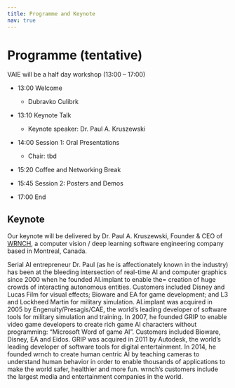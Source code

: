 ```yaml
---
title: Programme and Keynote
nav: true
---
```


# Programme (tentative)

VAIE will be a half day workshop (13:00 – 17:00)

* 13:00 Welcome
  + Dubravko Culibrk

* 13:10 Keynote Talk
  + Keynote speaker: Dr. Paul A. Kruszewski

* 14:00 Session 1: Oral Presentations
  + Chair: tbd

* 15:20 Coffee and Networking Break

* 15:45 Session 2: Posters and Demos

* 17:00 End

## Keynote

Our keynote will be delivered by Dr. Paul A. Kruszewski, Founder & CEO of [WRNCH](https://wrnch.ai/), a computer vision / deep learning software engineering company based in Montreal, Canada. 

Serial AI entrepreneur Dr. Paul (as he is affectionately known in the industry) has been at the bleeding intersection of real-time AI and computer graphics since 2000 when he founded AI.implant to enable the= creation of huge crowds of interacting autonomous entities. Customers included Disney and Lucas Film for visual effects; Bioware and EA for game development; and L3 and Lockheed Martin for military simulation. AI.implant was acquired in 2005 by Engenuity/Presagis/CAE, the world’s leading developer of software tools for military simulation and training. In 2007, he founded GRIP to enable video game developers to create rich game AI characters without programming: “Microsoft Word of game AI”. Customers included Bioware, Disney, EA and Eidos. GRIP was acquired in 2011 by Autodesk, the world’s leading developer of software tools for digital entertainment. In 2014, he founded wrnch to create human centric AI by teaching cameras to understand human behavior in order to enable thousands of applications to make the world safer, healthier and more fun. wrnch’s customers include the largest media and entertainment companies in the world.
